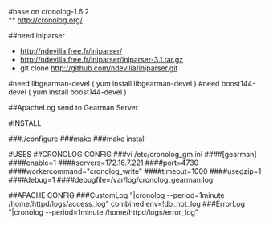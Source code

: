 #base on cronolog-1.6.2    
** http://cronolog.org/

##need iniparser 
* http://ndevilla.free.fr/iniparser/
* http://ndevilla.free.fr/iniparser/iniparser-3.1.tar.gz
* git clone http://github.com/ndevilla/iniparser.git

#need libgearman-devel ( yum install libgearman-devel )
#need boost144-devel ( yum install boost144-devel )

##ApacheLog send to Gearman Server

#INSTALL

###./configure
###make
###make install

#USES
##CRONOLOG CONFIG
###vi /etc/cronolog_gm.ini
####[gearman]
####enable=1
####servers=172.16.7.221
####port=4730
####workercommand="cronolog_write"
####timeout=1000
####usegzip=1
####debug=1
####debugfile=/var/log/cronolog_gearman.log

##APACHE CONFIG
###CustomLog "|cronolog --period=1minute /home/httpd/logs/access_log" combined env=!do_not_log
###ErrorLog "|cronolog --period=1minute /home/httpd/logs/error_log"

